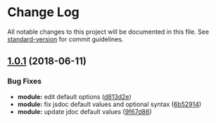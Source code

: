 # Change Log

All notable changes to this project will be documented in this file. See [standard-version](https://github.com/conventional-changelog/standard-version) for commit guidelines.

<a name="1.0.1"></a>
## [1.0.1](https://github.com/yandex-shri-fx-team/ymaps-polygonmap/compare/v1.0.0...v1.0.1) (2018-06-11)


### Bug Fixes

* **module:** edit default options ([d813d2e](https://github.com/yandex-shri-fx-team/ymaps-polygonmap/commit/d813d2e))
* **module:** fix jsdoc default values and optional syntax ([6b52914](https://github.com/yandex-shri-fx-team/ymaps-polygonmap/commit/6b52914))
* **module:** update jdoc default values ([9f67d86](https://github.com/yandex-shri-fx-team/ymaps-polygonmap/commit/9f67d86))
